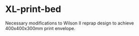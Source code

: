 # XL-print-bed
Necessary modifications to Wilson II reprap design to achieve 400x400x300mm print envelope.
